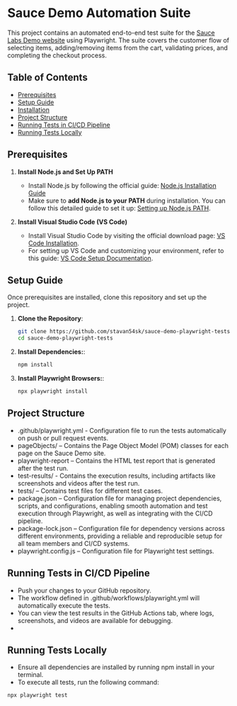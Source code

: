 # Sauce Demo Automation Suite

This project contains an automated end-to-end test suite for the [Sauce Labs Demo website](https://www.saucedemo.com) using Playwright. The suite covers the customer flow of selecting items, adding/removing items from the cart, validating prices, and completing the checkout process.

## Table of Contents

- [Prerequisites](#prerequisites)
- [Setup Guide](#setup-guide)
- [Installation](#installation)
- [Project Structure](#project-structure)
- [Running Tests in CI/CD Pipeline](#running-tests-in-cicd-pipeline)
- [Running Tests Locally](#running-tests-locally)



## Prerequisites

1. **Install Node.js and Set Up PATH**
   - Install Node.js by following the official guide: [Node.js Installation Guide](https://nodejs.org/en/download/)
   - Make sure to **add Node.js to your PATH** during installation. You can follow this detailed guide to set it up: [Setting up Node.js PATH](https://docs.npmjs.com/downloading-and-installing-node-js-and-npm).
   
2. **Install Visual Studio Code (VS Code)**
   - Install Visual Studio Code by visiting the official download page: [VS Code Installation](https://code.visualstudio.com/download).
   - For setting up VS Code and customizing your environment, refer to this guide: [VS Code Setup Documentation](https://code.visualstudio.com/docs/getstarted/keybindings).

## Setup Guide

Once prerequisites are installed, clone this repository and set up the project.

1. **Clone the Repository**:

   ```bash
   git clone https://github.com/stavan54sk/sauce-demo-playwright-tests.git
   cd sauce-demo-playwright-tests

2. **Install Dependencies:**:

   ```bash
   npm install

3. **Install Playwright Browsers:**:

   ```bash
   npx playwright install

## Project Structure
   - .github/playwright.yml - Configuration file to run the tests automatically on push or pull request events.
   - pageObjects/ – Contains the Page Object Model (POM) classes for each page on the Sauce Demo site.
   - playwright-report – Contains the HTML test report that is generated after the test run.
   - test-results/ - Contains the execution results, including artifacts like screenshots and videos  after the test run.
   - tests/ – Contains test files for different test cases.
   - package.json – Configuration file for managing project dependencies, scripts, and configurations, enabling smooth automation and test execution through Playwright, as well as integrating with the CI/CD pipeline. 
   - package-lock.json – Configuration file for dependency versions across different environments, providing a reliable and reproducible setup for all team members and CI/CD systems.
   - playwright.config.js – Configuration file for Playwright test settings.

## Running Tests in CI/CD Pipeline
   - Push your changes to your GitHub repository.
   - The workflow defined in .github/workflows/playwright.yml will automatically execute the tests.
   - You can view the test results in the GitHub Actions tab, where logs, screenshots, and videos are available for debugging.
   - 
## Running Tests Locally
   - Ensure all dependencies are installed by running npm install in your terminal.
   - To execute all tests, run the following command:
   ```bash
   npx playwright test


